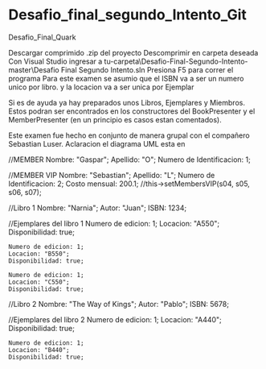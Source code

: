 # Desafio_final_segundo_Intento_Git
Desafio_Final_Quark

Descargar comprimido .zip del proyecto
Descomprimir en carpeta deseada
Con Visual Studio ingresar a tu-carpeta\Desafio-Final-Segundo-Intento-master\Desafio Final Segundo Intento.sln
Presiona F5 para correr el programa
Para este examen se asumio que el ISBN va a ser un numero unico por libro. y la locacion va a ser unica por Ejemplar

Si es de ayuda ya hay preparados unos Libros, Ejemplares y Miembros. Estos podran ser encontrados en los constructores del BookPresenter y el MemberPresenter (en un principio es casos estan comentados).

Este examen fue hecho en conjunto de manera grupal con el compañero Sebastian Luser.
Aclaracion el diagrama UML esta en


//MEMBER
	Nombre: "Gaspar";
	Apellido: "O";
	Numero de Identificacion: 1;

//MEMBER VIP
	Nombre: "Sebastian";
	Apellido: "L";
	Numero de Identificacion: 2;
	Costo mensual:  200.1;
	//this->setMembersVIP(s04, s05, s06, s07);
  
//Libro 1
	Nombre: "Narnia";
	Autor: "Juan";
	ISBN: 1234;

//Ejemplares del libro 1
	Numero de edicion: 1;
	Locacion: "A550";
	Disponibilidad: true;
	
	Numero de edicion: 1;
	Locacion: "B550";
	Disponibilidad: true;

	Numero de edicion: 1;
	Locacion: "C550";
	Disponibilidad: true;


//Libro 2
	Nombre: "The Way of Kings";
	Autor: "Pablo";
	ISBN: 5678;

//Ejemplares del libro 2
	Numero de edicion: 1;
	Locacion: "A440";
	Disponibilidad: true;

	Numero de edicion: 1;
	Locacion: "B440";
	Disponibilidad: true;
